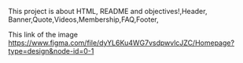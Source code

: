 This project is about HTML,
README and objectives!,Header,
Banner,Quote,Videos,Membership,FAQ,Footer,

This link of the image https://www.figma.com/file/dyYL6Ku4WG7vsdpwvlcJZC/Homepage?type=design&node-id=0-1

